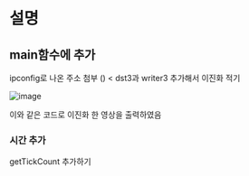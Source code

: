 # 설명

## main함수에 추가
ipconfig로 나온 주소 첨부 () < dst3과 writer3 추가해서 이진화 적기  

![image](https://github.com/user-attachments/assets/67d54bb3-b441-4796-b31a-ce53eb43cd4e)

이와 같은 코드로 이진화 한 영상을 출력하였음


### 시간 추가
getTickCount 추가하기
